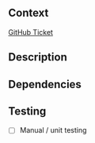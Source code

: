 ## Context

<!-- PR Context:
A quick overview of the "why" of this PR to help reviewers
If applicable, provide links to GitHub tickets
-->
[GitHub Ticket](https://github.com/jondeaves/venom/issues/XXX)

## Description

<!-- Description of PR:
List of bullet points and screenshots are appreciated
If applicable, have you thought of updating existing docs or
create a new one?
-->

## Dependencies

<!-- Optional: what prior work is required before merging?
Link to PRs or describe manual steps
-->

## Testing

<!-- What steps have been taken to test this work? -->

- [ ] Manual / unit testing
